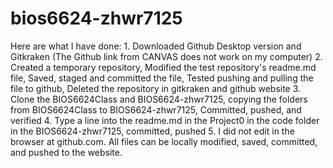 # bios6624-zhwr7125
Here are what I have done:
    1. Downloaded Github Desktop version and Gitkraken
        (The Github link from CANVAS does not work on my computer)
    2. Created a temporary repository, 
        Modified the test repository's readme.md file,
        Saved, staged and committed the file,
        Tested pushing and pulling the file to github,
        Deleted the repository in gitkraken and github website
    3. Clone the BIOS6624Class and BIOS6624-zhwr7125, 
        copying the folders from BIOS6624Class to BIOS6624-zhwr7125,
        Committed, pushed, and verified
    4. Type a line into the readme.md in the Project0 
        in the code folder in the BIOS6624-zhwr7125, committed, pushed
    5. I did not edit in the browser at github.com. 
        All files can be locally modified, saved, committed, and pushed to the website.